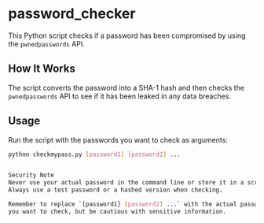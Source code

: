 # password_checker

This Python script checks if a password has been compromised by using 
the `pwnedpasswords` API.

## How It Works

The script converts the password into a SHA-1 hash and then checks 
the `pwnedpasswords` API to see if it has been leaked in any data breaches.

## Usage

Run the script with the passwords you want to check as arguments:

```bash
python checkmypass.py [password1] [password2] ...


Security Note
Never use your actual password in the command line or store it in a script.
Always use a test password or a hashed version when checking.

Remember to replace `[password1] [password2] ...` with the actual passwords
you want to check, but be cautious with sensitive information.
